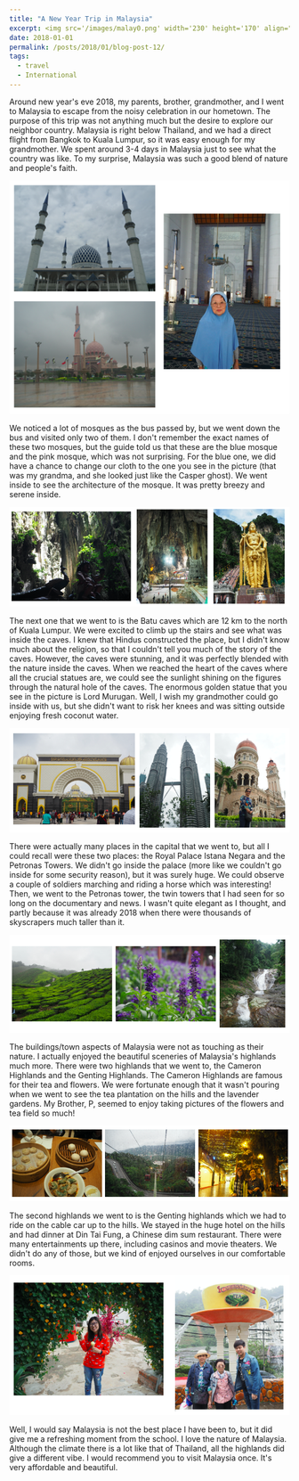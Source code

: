 ```yaml
---
title: "A New Year Trip in Malaysia"
excerpt: <img src='/images/malay0.png' width='230' height='170' align="right" hspace="20"> Around new year's eve 2018, my parents, brother, grandmother, and I went to Malaysia to escape from the noisy celebration in our hometown. The purpose of this trip was not anything much but the desire to explore our neighbor country. Malaysia is right below Thailand, and we had a direct flight from Bangkok to Kuala Lumpur, so it was easy enough for my grandmother. We spent around 3-4 days in Malaysia just to see what the country was like. To my surprise, Malaysia was such a good blend of nature and people's faith. 
date: 2018-01-01
permalink: /posts/2018/01/blog-post-12/
tags:
  - travel
  - International
---
```


Around new year's eve 2018, my parents, brother, grandmother, and I went to Malaysia to escape from the noisy celebration in our hometown. The purpose of this trip was not anything much but the desire to explore our neighbor country. Malaysia is right below Thailand, and we had a direct flight from Bangkok to Kuala Lumpur, so it was easy enough for my grandmother. We spent around 3-4 days in Malaysia just to see what the country was like. To my surprise, Malaysia was such a good blend of nature and people's faith. 

<p align="center">
  <img src="/images/malay1.png">
</p>

We noticed a lot of mosques as the bus passed by, but we went down the bus and visited only two of them. I don't remember the exact names of these two mosques, but the guide told us that these are the blue mosque and the pink mosque, which was not surprising. For the blue one, we did have a chance to change our cloth to the one you see in the picture (that was my grandma, and she looked just like the Casper ghost). We went inside to see the architecture of the mosque. It was pretty breezy and serene inside.


<p align="center">
  <img src="/images/malay2.png">
</p>

The next one that we went to is the Batu caves which are 12 km to the north of Kuala Lumpur. We were excited to climb up the stairs and see what was inside the caves. I knew that Hindus constructed the place, but I didn't know much about the religion, so that I couldn't tell you much of the story of the caves. However, the caves were stunning, and it was perfectly blended with the nature inside the caves. When we reached the heart of the caves where all the crucial statues are, we could see the sunlight shining on the figures through the natural hole of the caves. The enormous golden statue that you see in the picture is Lord Murugan. Well, I wish my grandmother could go inside with us, but she didn't want to risk her knees and was sitting outside enjoying fresh coconut water.

<p align="center">
  <img src="/images/malay3.png">
</p>

There were actually many places in the capital that we went to, but all I could recall were these two places: the Royal Palace Istana Negara and the Petronas Towers. We didn't go inside the palace (more like we couldn't go inside for some security reason), but it was surely huge. We could observe a couple of soldiers marching and riding a horse which was interesting! Then, we went to the Petronas tower, the twin towers that I had seen for so long on the documentary and news. I wasn't quite elegant as I thought, and partly because it was already 2018 when there were thousands of skyscrapers much taller than it. 

<p align="center">
  <img src="/images/malay4.png">
</p>

The buildings/town aspects of Malaysia were not as touching as their nature. I actually enjoyed the beautiful sceneries of Malaysia's highlands much more. There were two highlands that we went to, the Cameron Highlands and the Genting Highlands. The Cameron Highlands are famous for their tea and flowers. We were fortunate enough that it wasn't pouring when we went to see the tea plantation on the hills and the lavender gardens. My Brother, P, seemed to enjoy taking pictures of the flowers and tea field so much! 

<p align="center">
  <img src="/images/malay5.png">
</p>

The second highlands we went to is the Genting highlands which we had to ride on the cable car up to the hills. We stayed in the huge hotel on the hills and had dinner at Din Tai Fung, a Chinese dim sum restaurant. There were many entertainments up there, including casinos and movie theaters. We didn't do any of those, but we kind of enjoyed ourselves in our comfortable rooms. 

<p align="center">
  <img src="/images/malay6.png">
</p>

Well, I would say Malaysia is not the best place I have been to, but it did give me a refreshing moment from the school. I love the nature of Malaysia. Although the climate there is a lot like that of Thailand, all the highlands did give a different vibe. I would recommend you to visit Malaysia once. It's very affordable and beautiful.


